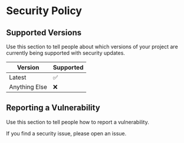 # Security Policy

## Supported Versions

Use this section to tell people about which versions of your project are
currently being supported with security updates.

| Version       | Supported          |
| ------------- | ------------------ |
| Latest        | :white_check_mark: |
| Anything Else | :x:           |

## Reporting a Vulnerability

Use this section to tell people how to report a vulnerability.

If you find a security issue, please open an issue.
